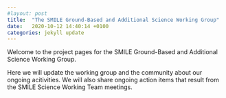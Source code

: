 ```yaml
---
#layout: post
title:  "The SMILE Ground-Based and Additional Science Working Group"
date:   2020-10-12 14:40:14 +0100
categories: jekyll update
---
```


Welcome to the project pages for the SMILE Ground-Based and Additional Science Working Group.

Here we will update the working group and the community about our ongoing acitivities. We will also share ongoing action items that result from the SMILE Science Working Team meetings.

